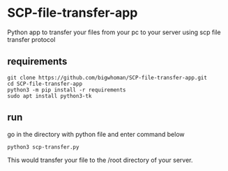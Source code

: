 # SCP-file-transfer-app
Python app to transfer your files from your pc to your server using scp file transfer protocol

## requirements
```shell
git clone https://github.com/bigwhoman/SCP-file-transfer-app.git
cd SCP-file-transfer-app
python3 -m pip install -r requirements
sudo apt install python3-tk
```
## run
go in the directory with python file and enter command below
```shell
python3 scp-transfer.py
```
This would transfer your file to the /root directory of your server.
